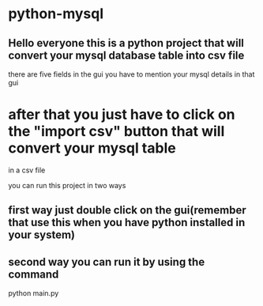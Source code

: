 # python-mysql
## Hello everyone this is a python project that will convert your mysql database table into csv file
there are five fields in the gui you have to mention your mysql details in 
that gui 
# after that you just have to click on the "import csv" button that will convert your mysql table
in a csv file 

you can run this project in two ways 

## first way just double click on the gui(remember that use this when you have python installed in your system)

## second way you can run it by using the command
python main.py

